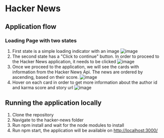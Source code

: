 # Hacker News

## Application flow
 ### Loading Page with two states
 1. First state is a simple loading indicator with an image
 ![image](https://user-images.githubusercontent.com/32268510/120148220-8c97c300-c1f0-11eb-8ff0-da829f8b0ca9.png)
 2. The second state has a "Click to continue" button. In order to proceed to the Hacker News application, it needs to be clicked
 ![image](https://user-images.githubusercontent.com/32268510/120148598-26f80680-c1f1-11eb-9db4-9b3a9ed4c1cf.png)
 3. Once we proceed to the application, we will see the cards with information from the Hacker News Api.
 The news are ordered by ascending, based on their score.
 ![image](https://user-images.githubusercontent.com/32268510/120149917-0cbf2800-c1f3-11eb-97cc-8b6426eac6c2.png)
 4. Hover on each card in order to get more information about the author id and karma score and story url
![image](https://user-images.githubusercontent.com/32268510/120149941-1779bd00-c1f3-11eb-9e15-3302465d6eac.png)

## Running the application locally
1. Clone the repository
2. Navigate to the hacker-news folder
3. Run npm install and wait for the node modules to install
4. Run npm start, the application will be available on [http://localhost:3000/](http://localhost:3000/)
